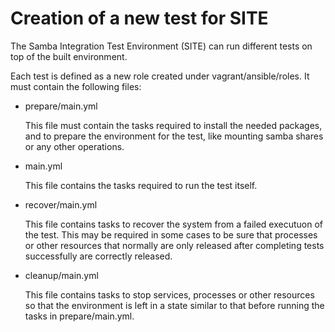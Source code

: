 # Creation of a new test for SITE

The Samba Integration Test Environment (SITE) can run different tests on top of
the built environment.

Each test is defined as a new role created under vagrant/ansible/roles. It must
contain the following files:

  - prepare/main.yml

    This file must contain the tasks required to install the needed packages,
    and to prepare the environment for the test, like mounting samba shares or
    any other operations.

  - main.yml

    This file contains the tasks required to run the test itself.

  - recover/main.yml

    This file contains tasks to recover the system from a failed executuon of
    the test. This may be required in some cases to be sure that processes or
    other resources that normally are only released after completing tests
    successfully are correctly released.

  - cleanup/main.yml

    This file contains tasks to stop services, processes or other resources so
    that the environment is left in a state similar to that before running the
    tasks in prepare/main.yml.
